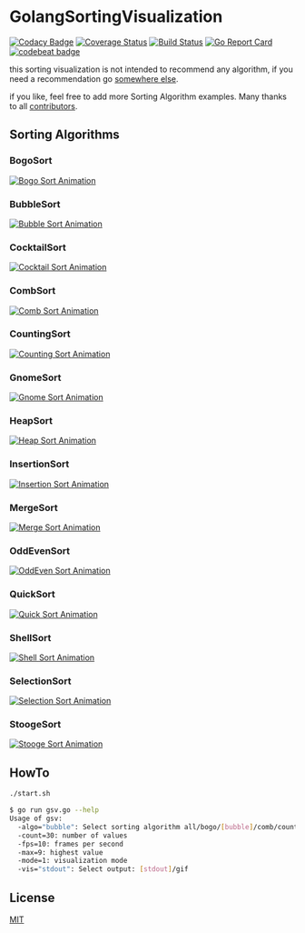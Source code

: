 # GolangSortingVisualization

[![Codacy Badge](https://api.codacy.com/project/badge/Grade/17d6bbf515e9433d9ca995eae45aad16)](https://www.codacy.com/app/SimonWaldherr/GolangSortingVisualization?utm_source=github.com&utm_medium=referral&utm_content=SimonWaldherr/GolangSortingVisualization&utm_campaign=badger)
[![Coverage Status](https://coveralls.io/repos/SimonWaldherr/GolangSortingVisualization/badge.png)](https://coveralls.io/r/SimonWaldherr/GolangSortingVisualization) 
[![Build Status](https://travis-ci.org/SimonWaldherr/GolangSortingVisualization.svg?branch=master)](https://travis-ci.org/SimonWaldherr/GolangSortingVisualization) 
[![Go Report Card](https://goreportcard.com/badge/github.com/simonwaldherr/GolangSortingVisualization)](https://goreportcard.com/report/github.com/simonwaldherr/GolangSortingVisualization)
[![codebeat badge](https://codebeat.co/badges/c175babc-9113-40ab-8802-1cdb4b14d250)](https://codebeat.co/projects/github-com-simonwaldherr-golangsortingvisualization-master)

this sorting visualization is not intended to recommend any algorithm, if you need a recommendation go [somewhere else](https://en.wikipedia.org/wiki/Sorting_algorithm#Comparison_of_algorithms).  

if you like, feel free to add more Sorting Algorithm examples. Many thanks to all [contributors](https://github.com/SimonWaldherr/GolangSortingVisualization/graphs/contributors).

## Sorting Algorithms

### BogoSort

[![Bogo Sort Animation](https://simonwaldherr.github.io/GolangSortingVisualization/sort_bogo.gif)](https://en.wikipedia.org/wiki/Bogosort) 

### BubbleSort

[![Bubble Sort Animation](https://simonwaldherr.github.io/GolangSortingVisualization/sort_bubble.gif)](https://en.wikipedia.org/wiki/Bubble_sort) 

### CocktailSort

[![Cocktail Sort Animation](https://simonwaldherr.github.io/GolangSortingVisualization/sort_cocktail.gif)](https://en.wikipedia.org/wiki/Cocktail_shaker_sort) 

### CombSort

[![Comb Sort Animation](https://simonwaldherr.github.io/GolangSortingVisualization/sort_comb.gif)](https://en.wikipedia.org/wiki/Comb_sort) 

### CountingSort

[![Counting Sort Animation](https://simonwaldherr.github.io/GolangSortingVisualization/sort_counting.gif)](https://en.wikipedia.org/wiki/Counting_sort)

### GnomeSort

[![Gnome Sort Animation](https://simonwaldherr.github.io/GolangSortingVisualization/sort_gnome.gif)](https://en.wikipedia.org/wiki/Gnome_sort)

### HeapSort

[![Heap Sort Animation](https://simonwaldherr.github.io/GolangSortingVisualization/sort_heap.gif)](https://en.wikipedia.org/wiki/Heapsort)

### InsertionSort

[![Insertion Sort Animation](https://simonwaldherr.github.io/GolangSortingVisualization/sort_insertion.gif)](https://en.wikipedia.org/wiki/Insertion_sort)

### MergeSort

[![Merge Sort Animation](https://simonwaldherr.github.io/GolangSortingVisualization/sort_merge.gif)](https://en.wikipedia.org/wiki/Merge_sort)

### OddEvenSort

[![OddEven Sort Animation](https://simonwaldherr.github.io/GolangSortingVisualization/sort_oddEven.gif)](https://en.wikipedia.org/wiki/Odd–even_sort)

### QuickSort

[![Quick Sort Animation](https://simonwaldherr.github.io/GolangSortingVisualization/sort_quick.gif)](https://en.wikipedia.org/wiki/Quicksort)

### ShellSort

[![Shell Sort Animation](https://simonwaldherr.github.io/GolangSortingVisualization/sort_shell.gif)](https://en.wikipedia.org/wiki/Shellsort)

### SelectionSort

[![Selection Sort Animation](https://simonwaldherr.github.io/GolangSortingVisualization/sort_selection.gif)](https://en.wikipedia.org/wiki/Selection_sort)

### StoogeSort

[![Stooge Sort Animation](https://simonwaldherr.github.io/GolangSortingVisualization/sort_stooge.gif)](https://en.wikipedia.org/wiki/Stooge_sort)

## HowTo

```sh
./start.sh
```

```sh
$ go run gsv.go --help
Usage of gsv:
  -algo="bubble": Select sorting algorithm all/bogo/[bubble]/comb/counting/gnome/insertion/oddEven/selection/sleep
  -count=30: number of values
  -fps=10: frames per second
  -max=9: highest value
  -mode=1: visualization mode
  -vis="stdout": Select output: [stdout]/gif
```

## License

[MIT](https://github.com/SimonWaldherr/GolangSortingVisualization/blob/master/LICENSE)